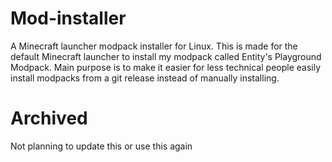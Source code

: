 # Mod-installer
A Minecraft launcher modpack installer for Linux.
This is made for the default Minecraft launcher to install my modpack called Entity's Playground Modpack. Main purpose is to make it easier for less technical people
easily install modpacks from a git release instead of manually installing.

# Archived
Not planning to update this or use this again
